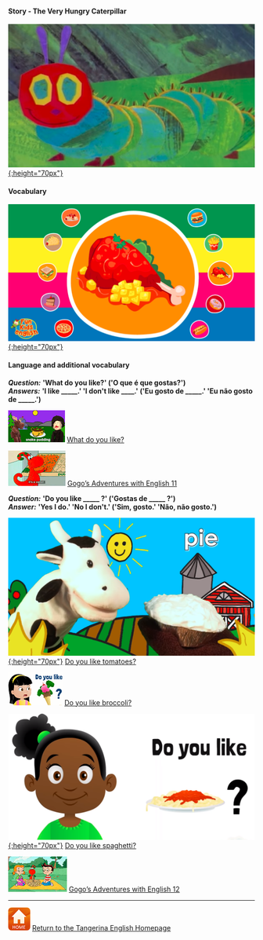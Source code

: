 <head>
<!-- Global site tag (gtag.js) - Google Analytics -->
<script async src="https://www.googletagmanager.com/gtag/js?id=UA-110947112-3"></script>
<script>
  window.dataLayer = window.dataLayer || [];
  function gtag(){dataLayer.push(arguments);}
  gtag('js', new Date());

  gtag('config', 'UA-110947112-3');
</script>
</head>


#### Story - The Very Hungry Caterpillar
[![vhc1](/images/vhc1.png){:height="70px"}](https://www.youtube.com/watch?v=75NQK-Sm1YY)

#### Vocabulary
[![fkefd](/images/fkefd.png){:height="70px"}](https://www.youtube.com/watch?v=YC1HfRDWwQQ)

#### Language and additional vocabulary

***Question:*** **'What do you like?' ('O que é que gostas?')**  
***Answers:*** **'I like _____.' 'I don't like ____.' ('Eu gosto de _____.' 'Eu não gosto de _____.')**  

[![wdyl](/images/wdyl.png)](https://www.youtube.com/watch?v=aT9tORbbvsI) [What do you like?](https://www.youtube.com/watch?v=aT9tORbbvsI)

[![gae11](/images/gae11.png)](https://www.youtube.com/watch?v=03hrZ7W8PZI) [Gogo’s Adventures with English 11](https://www.youtube.com/watch?v=03hrZ7W8PZI)

***Question:*** **'Do you like _____ ?' ('Gostas de _____ ?')**  
***Answer:*** **'Yes I do.' 'No I don't.' ('Sim, gosto.' 'Não, não gosto.')**

[![dylml](/images/dylml.png){:height="70px"}](https://www.youtube.com/watch?v=5vpA_luo_78) [Do you like tomatoes?](https://www.youtube.com/watch?v=5vpA_luo_78)  

[![dylike](/images/dylike.png)](https://www.youtube.com/watch?v=frN3nvhIHUk) [Do you like broccoli?](https://www.youtube.com/watch?v=frN3nvhIHUk)  

[![dylike2](/images/dylike2.png){:height="70px"}](https://www.youtube.com/watch?v=ddDN30evKPc) [Do you like spaghetti?](https://www.youtube.com/watch?v=ddDN30evKPc)

[![gae12](/images/gae12.png)](https://www.youtube.com/watch?v=f-769il9yYQ) [Gogo’s Adventures with English 12](https://www.youtube.com/watch?v=f-769il9yYQ)

***
[![home](/images/home.PNG)](https://tangerina-pt.github.io/English) [Return to the Tangerina English Homepage](https://tangerina-pt.github.io/English)
